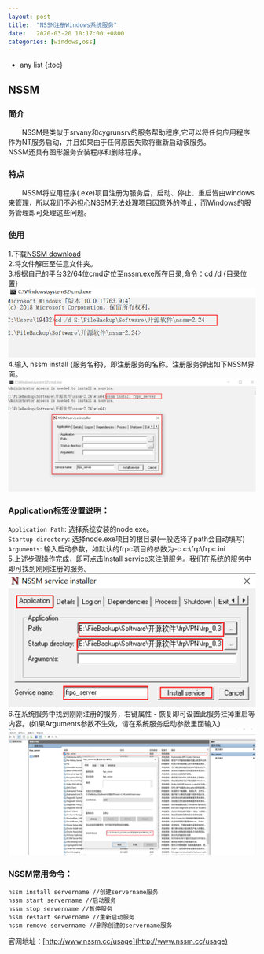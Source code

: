 ```yaml
---
layout: post
title:  "NSSM注册Windows系统服务"
date:   2020-03-20 10:17:00 +0800
categories: [windows,oss]
---
```

* any list
{:toc}

## NSSM
### 简介
　　NSSM是类似于srvany和cygrunsrv的服务帮助程序,它可以将任何应用程序作为NT服务启动，并且如果由于任何原因失败将重新启动该服务。  
NSSM还具有图形服务安装程序和删除程序。
### 特点
　　NSSM将应用程序(.exe)项目注册为服务后，启动、停止、重启皆由windows来管理，所以我们不必担心NSSM无法处理项目因意外的停止，而Windows的服务管理即可处理这些问题。
### 使用  
1.下载[NSSM download](https://nssm.cc/release/nssm-2.24.zip)      
2.将文件解压至任意文件夹。  
3.根据自己的平台32/64位cmd定位至nssm.exe所在目录,命令：cd /d {目录位置}    
![](/static/img/posts/nssm/nssm01.png)    
4.输入 nssm install {服务名称}，即注册服务的名称。注册服务弹出如下NSSM界面。    
![](/static/img/posts/nssm/nssm02.png)    
### Application标签设置说明：
`Application Path`: 选择系统安装的node.exe。  
`Startup directory`: 选择node.exe项目的根目录(一般选择了path会自动填写)  
`Arguments`: 输入启动参数，如默认的frpc项目的参数为-c c:\frp\frpc.ini  
5.上述步骤操作完成，即可点击Install service来注册服务。我们在系统的服务中即可找到刚刚注册的服务。      
 ![](/static/img/posts/nssm/nssm03.png)        
6.在系统服务中找到刚刚注册的服务，右键属性 - 恢复即可设置此服务挂掉重启等内容。(如果Arguments参数不生效，请在系统服务启动参数里面输入)   
![](/static/img/posts/nssm/nssm04.png)    
### NSSM常用命令：
```
nssm install servername //创建servername服务
nssm start servername //启动服务
nssm stop servername //暂停服务
nssm restart servername //重新启动服务
nssm remove servername //删除创建的servername服务
```
官网地址：[http://www.nssm.cc/usage](http://www.nssm.cc/usage)
